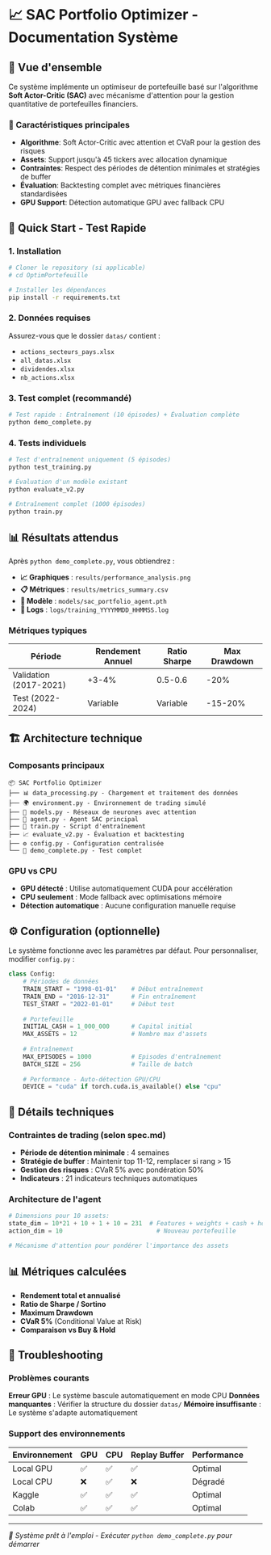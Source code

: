 # 📈 SAC Portfolio Optimizer - Documentation Système

## 🎯 Vue d'ensemble

Ce système implémente un optimiseur de portefeuille basé sur l'algorithme **Soft Actor-Critic (SAC)** avec mécanisme d'attention pour la gestion quantitative de portefeuilles financiers.

### 🌟 Caractéristiques principales

- **Algorithme**: Soft Actor-Critic avec attention et CVaR pour la gestion des risques
- **Assets**: Support jusqu'à 45 tickers avec allocation dynamique
- **Contraintes**: Respect des périodes de détention minimales et stratégies de buffer
- **Évaluation**: Backtesting complet avec métriques financières standardisées
- **GPU Support**: Détection automatique GPU avec fallback CPU

## 🚀 Quick Start - Test Rapide

### 1. Installation

```bash
# Cloner le repository (si applicable)
# cd OptimPortefeuille

# Installer les dépendances
pip install -r requirements.txt
```

### 2. Données requises

Assurez-vous que le dossier `datas/` contient :
- `actions_secteurs_pays.xlsx`
- `all_datas.xlsx`  
- `dividendes.xlsx`
- `nb_actions.xlsx`

### 3. Test complet (recommandé)

```bash
# Test rapide : Entraînement (10 épisodes) + Évaluation complète
python demo_complete.py
```

### 4. Tests individuels

```bash
# Test d'entraînement uniquement (5 épisodes)
python test_training.py

# Évaluation d'un modèle existant
python evaluate_v2.py

# Entraînement complet (1000 épisodes)
python train.py
```

## 📊 Résultats attendus

Après `python demo_complete.py`, vous obtiendrez :

- **📈 Graphiques** : `results/performance_analysis.png`
- **📋 Métriques** : `results/metrics_summary.csv`
- **🤖 Modèle** : `models/sac_portfolio_agent.pth`
- **📝 Logs** : `logs/training_YYYYMMDD_HHMMSS.log`

### Métriques typiques

| Période | Rendement Annuel | Ratio Sharpe | Max Drawdown |
|---------|------------------|--------------|--------------|
| Validation (2017-2021) | +3-4% | 0.5-0.6 | -20% |
| Test (2022-2024) | Variable | Variable | -15-20% |

## 🏗️ Architecture technique

### Composants principaux

```
📦 SAC Portfolio Optimizer
├── 📊 data_processing.py - Chargement et traitement des données
├── 🌍 environment.py - Environnement de trading simulé  
├── 🧠 models.py - Réseaux de neurones avec attention
├── 🤖 agent.py - Agent SAC principal
├── 🎯 train.py - Script d'entraînement
├── 📈 evaluate_v2.py - Évaluation et backtesting
├── ⚙️ config.py - Configuration centralisée
└── 🚀 demo_complete.py - Test complet
```

### GPU vs CPU

- **GPU détecté** : Utilise automatiquement CUDA pour accélération
- **CPU seulement** : Mode fallback avec optimisations mémoire  
- **Détection automatique** : Aucune configuration manuelle requise

## ⚙️ Configuration (optionnelle)

Le système fonctionne avec les paramètres par défaut. Pour personnaliser, modifier `config.py` :

```python
class Config:
    # Périodes de données
    TRAIN_START = "1998-01-01"    # Début entraînement
    TRAIN_END = "2016-12-31"      # Fin entraînement
    TEST_START = "2022-01-01"     # Début test
    
    # Portefeuille
    INITIAL_CASH = 1_000_000      # Capital initial
    MAX_ASSETS = 12               # Nombre max d'assets
    
    # Entraînement
    MAX_EPISODES = 1000           # Episodes d'entraînement
    BATCH_SIZE = 256              # Taille de batch
    
    # Performance - Auto-détection GPU/CPU
    DEVICE = "cuda" if torch.cuda.is_available() else "cpu"
```

## 🎯 Détails techniques

### Contraintes de trading (selon spec.md)

- **Période de détention minimale** : 4 semaines
- **Stratégie de buffer** : Maintenir top 11-12, remplacer si rang > 15
- **Gestion des risques** : CVaR 5% avec pondération 50%
- **Indicateurs** : 21 indicateurs techniques automatiques

### Architecture de l'agent

```python
# Dimensions pour 10 assets:
state_dim = 10*21 + 10 + 1 + 10 = 231  # Features + weights + cash + holdings
action_dim = 10                          # Nouveau portefeuille

# Mécanisme d'attention pour pondérer l'importance des assets
```

## 📊 Métriques calculées

- **Rendement total et annualisé**
- **Ratio de Sharpe / Sortino** 
- **Maximum Drawdown**
- **CVaR 5%** (Conditional Value at Risk)
- **Comparaison vs Buy & Hold**

## 🔧 Troubleshooting

### Problèmes courants

**Erreur GPU** : Le système bascule automatiquement en mode CPU
**Données manquantes** : Vérifier la structure du dossier `datas/`
**Mémoire insuffisante** : Le système s'adapte automatiquement

### Support des environnements

| Environnement | GPU | CPU | Replay Buffer | Performance |
|---------------|-----|-----|---------------|-------------|
| Local GPU     | ✅   | ✅   | ✅             | Optimal     |
| Local CPU     | ❌   | ✅   | ❌             | Dégradé     |
| Kaggle        | ✅   | ✅   | ✅             | Optimal     |
| Colab         | ✅   | ✅   | ✅             | Optimal     |

---

*📧 Système prêt à l'emploi - Exécuter `python demo_complete.py` pour démarrer*
